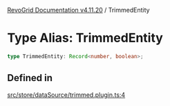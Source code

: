 [RevoGrid Documentation v4.11.20](README.md) / TrimmedEntity

# Type Alias: TrimmedEntity

```ts
type TrimmedEntity: Record<number, boolean>;
```

## Defined in

[src/store/dataSource/trimmed.plugin.ts:4](https://github.com/revolist/revogrid/blob/4b7a998aefffde7f50261e3e7336253a89c4c269/src/store/dataSource/trimmed.plugin.ts#L4)
